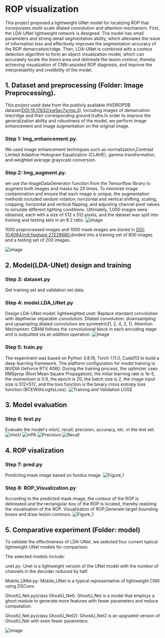 # ROP visualization
This project proposed a lightweight UNet model for localizing ROP that incorporates multi-scale dilated convolution and attention mechanism. First, the LDA-UNet lightweight network is designed. The model has small parameters and strong detail segmentation ability, which alleviates the issue of information loss and effectively improves the segmentation accuracy of the ROP demarcation/ridge. Then, LDA-UNet is combined with a contour detection algorithm to form an object visualization model, which can accurately locate the lesion area and delineate the lesion contour, thereby achieving visualization of CNN-assisted ROP diagnosis, and improve the interpretability and credibility of the model.


## 1. Dataset and preprocessing (Folder: Image Preprocessing).
 
This project used data from the publicly available HVDROPDB dataset([DOI:10.17632/xw5xc7xrmp.3](https://data.mendeley.com/datasets/xw5xc7xrmp/3)), including images of demarcation line/ridge and their corresponding ground truths.In order to improve the generalization ability and robustness of the model, we perform image enhancement and image augmentation on the original image.

### Step 1: Img_enhancement.py.
We used image enhancement techniques such as normalization,Contrast Limited Adaptive Histogram Equalization (CLAHE), gamma transformation, and weighted average grayscale conversion. 

### Step 2: Img_augment.py. 
we use the ImageDataGenerator function from the Tensorflow library to augment both images and masks by 20 times. To minimize image contamination and ensure that each image is unique, the augmentation methods included random rotation, horizontal and vertical shifting, scaling, cropping, horizontal and vertical flipping, and adjusting channel pixel values to simulate different lighting conditions. Ultimately, 1,000 images were obtained, each with a size of 512 x 512 pixels, and the dataset was split into training and testing sets in an 8:2 ratio. 
![image](https://github.com/user-attachments/assets/07b0f5d0-fc02-42cf-b3f3-5ea246c81a45)

1000 preprocessed images and 1000 mask images are stored in [DOI: 10.6084/m9.figshare.27229680.](https://doi.org/10.6084/m9.figshare.27229680.v2)divided into a training set of 800 images and a testing set of 200 images.

![image](https://github.com/user-attachments/assets/28ffc794-03b2-43d8-b883-cbc4a8e49493)


## 2. Model(LDA-UNet) design and training 

### Step 3: dataset.py
Get training set and validation set data.

### Step 4: model.LDA_UNet.py
 Design LDA-UNet model:
 lightweighted unet: Replace standard convolution with depthwise separable convolution.
 Dilated convolution: downsampling and upsampling dilated convolution are symmetric[1, 2, 4, 2, 1].
 Attention Mechanism: CBAM follows the convolutional block in each encoding stage and is outputted via an addition operation.
![image](https://github.com/user-attachments/assets/018b2ec2-4e42-41ad-ba8b-f2043f412b2a)

### Step 5: train.py
The experiment was based on Python 3.8.19, Torch 1.11.0, Cuda113 to build a deep learning framework. The platform configuration for model training is: NVIDIA GeForce RTX 4060. During the training process, the optimizer uses RMSprop (Root Mean Square Propagation), the initial learning rate is 1e-5, the momentum is 0.9, the epoch is 20, the batch size is 2, the image input size is 512×512, and the loss function is the binary cross entropy loss function (BCEWithLogitsLoss). 
![Training and Validation LOSS](https://github.com/user-attachments/assets/60830d19-6ecd-4b58-b831-012b7bd85198)

## 3. Model evaluation

### Step 6: test.py
Evaluate the model's mIoU, recall, precision, accuracy, etc. in the test set.
![mIoU](https://github.com/user-attachments/assets/854cd875-fa97-4dc9-b9a7-9dd30d70ca3f) ![mPA](https://github.com/user-attachments/assets/7198db11-e737-4476-934c-7c85de3170b1) ![Precision](https://github.com/user-attachments/assets/d67dab07-e254-4a3d-a514-a7c4e10cf5ce) ![Recall](https://github.com/user-attachments/assets/5ccc9218-348d-44c5-8edb-f519e37dad1b)


## 4. ROP visalization

### Step 7: pred.py
Predicting mask image based on fundus image.
![Figure_1](https://github.com/user-attachments/assets/47991fcb-d59b-408b-9c16-713dd83cc2bf)

### Step 8: ROP_Visualization.py
According to the predicted mask image, the contour of the ROP is delineated and the rectangular box of the ROP is located, thereby realizing the visualization of the ROP.
Visualization of ROP,Generate target bounding boxes and draw lesion contours.
![Figure_1](https://github.com/user-attachments/assets/93219539-0d64-4782-abbb-194548d5d5b9)

## 5. Comparative experiment (Folder: model)
To validate the effectiveness of LDA-UNet, we selected four current typical lightweight UNet models for comparison. 

The selected models include: 

unet.py: Unet is a lightweight version of the UNet model with the number of channels in the decoder reduced by half. 

Mobile_UMet.py: Mobile_UNet is a typical representative of lightweight CNN using DSConv. 

GhostU_Net.py(class GhostU_Net): GhostU_Net is a model that employs a ghost module to generate more features with fewer parameters and reduce computation. 

GhostU_Net.py(class GhostU_Net2): GhostU_Net2 is an upgraded version of GhostU_Net with even fewer parameters. 

![image](https://github.com/user-attachments/assets/8ff35268-ec9d-4b32-bf65-9d445371d8fb)





